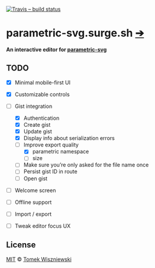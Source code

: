 [![Travis – build status
](https://img.shields.io/travis/parametric-svg/parametric-svg.surge.sh/master.svg?style=flat-square
)](https://travis-ci.org/parametric-svg/parametric-svg.surge.sh
)


# parametric-svg.surge.sh [➔](https://parametric-svg.surge.sh)

**An interactive editor for [parametric-svg](https://git.io/parametric-svg)**


## TODO

* [x] Minimal mobile-first UI
* [x] Customizable controls
* [ ] Gist integration
  * [x] Authentication
  * [x] Create gist
  * [x] Update gist
  * [x] Display info about serialization errors
  * [ ] Improve export quality
    * [x] parametric namespace
    * [ ] size
  * [ ] Make sure you’re only asked for the file name once
  * [ ] Persist gist ID in route
  * [ ] Open gist
* [ ] Welcome screen
* [ ] Offline support
* [ ] Import / export
* [ ] Tweak editor focus UX


## License

[MIT](./License.md) © [Tomek Wiszniewski](https://github.com/tomekwi)
